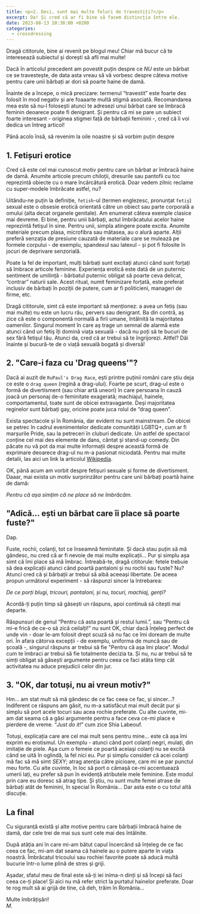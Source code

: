 ```yaml
---
title: <p>2. Deci, sunt mai multe feluri de travestiți?</p>
excerpt: Da! Și cred că ar fi bine să facem distincția între ele.
date: 2023-08-13 10:30:00 +0200
categories:
  - crossdressing
---
```

Dragă cititorule, bine ai revenit pe blogul meu! Chiar mă bucur că te interesează subiectul și dorești să afli mai multe!

Dacă în articolul precedent am povestit puțin despre ce *NU* este un bărbat ce se travestește, de data asta vreau să vă vorbesc despre câteva motive pentru care unii bărbați ar dori să poarte haine de damă.

Înainte de a începe, o mică precizare: termenul “travestit” este foarte des folosit în mod negativ și are foaaarte multă stigmă asociată. Recomandarea mea este să nu-l folosești atunci te adresezi unui bărbat care se îmbracă feminin deoarece poate fi denigrant. Și pentru că mi se pare un subiect foarte interesant - originea stigmei față de bărbații feminini -, cred că îi voi dedica un întreg articol!

Până acolo însă, să revenim la oile noastre și să vorbim puțin despre

## 1. Fetișuri erotice

Cred că este cel mai cunoscut motiv pentru care un bărbat ar îmbracă haine de damă. Anumite articole precum chiloții, dresurile sau pantofii cu toc reprezintă obiecte cu o mare încărcătură erotică. Doar vedem zilnic reclame cu super-modele îmbrăcate astfel, nu?

Uitându-ne puțin la definiție, `fetish`-ul (termen englezesc, pronunțat `fetiș`) sexual este o obsesie erotică orientată către un obiect sau parte corporală a omului (alta decat organele genitale). Am enumerat câteva exemple clasice mai devreme. Ei bine, pentru unii bărbați, actul îmbrăcatului acelor haine reprezintă fetișul în sine. Pentru unii, simpla atingere poate excita. Anumite materiale precum plasa, microfibra sau mătasea, au o alură aparte. Alții preferă senzația de presiune cauzată de materiale care se mulează pe formele corpului - de exemplu, spandexul sau latexul - și pot fi folosite în jocuri de deprivare senzorială.

Poate la fel de important, mulți bărbați sunt excitați atunci când sunt forțați să îmbrace articole feminine. Experiența erotică este dată de un puternic sentiment de umilință - bărbatul puternic obligat să poarte ceva delicat, “contrar” naturii sale. Acest ritual, numit feminizare forțată, este preferat inclusiv de bărbați în poziții de putere, cum ar fi politicieni, manageri de firme, etc.

Dragă cititorule, simt că este important să menționez: a avea un fetiș (sau mai multe) nu este un lucru rău, pervers sau denigrant. Ba din contră, aș zice că este o componentă normală a firii umane, întâlnită la majoritatea oamenilor. Singurul moment în care aș trage un semnal de alarmă este atunci când un fetiș îți domină viața sexuală - dacă nu poți să te bucuri de sex fără fetișul tău. Atunci da, cred că ar trebui să te îngrijorezi. Altfel? Dăi înainte și bucură-te de o viață sexuală bogată și diversă!

## 2. "Care-i faza cu 'Drag queens'"?

Dacă ai auzit de `RuPaul's Drag Race`, ești printre puținii români care știu deja ce este o `drag queen` (regină a drag-ului). Foarte pe scurt, drag-ul este o formă de divertisment (sau chiar artă uneori) în care persoana în cauză joacă un personaj de-o feminitate exagerată; machiajul, hainele, comportamentul, toate sunt de obicei extravagante. Deși majoritatea reginelor sunt bărbați gay, oricine poate juca rolul de “drag queen”.

Exista spectacole și în România, dar evident nu sunt mainstream. De obicei se petrec în cadrul evenimentelor dedicate comunității LGBTQ+, cum ar fi marșurile Pride, sau la petreceri în cluburi dedicate. Un astfel de spectacol conține cel mai des elemente de dans, cântat și stand-up comedy. Din păcate nu vă pot da mai multe informații despre această formă de exprimare deoarece drag-ul nu m-a pasionat niciodată. Pentru mai multe detalii, las aici un link la articolul [Wikipedia][drag_queen_wiki_en].

OK, până acum am vorbit despre fetișuri sexuale și forme de divertisment. Daaar, mai exista un motiv surprinzător pentru care unii bărbați poartă haine de damă:

*Pentru că așa simțim că ne place să ne îmbrăcăm.*

## "Adică… ești un bărbat care îi place să poarte fuste?"

Dap.

Fuste, rochii, colanți, tot ce înseamnă feminitate. Și dacă stau puțin să mă gândesc, nu cred că ar fi nevoie de mai multe explicații… Pur și simplu așa simt că îmi place să mă îmbrac. Întreabă-te, dragă cititorule: fetele trebuie să dea explicații atunci când poartă pantaloni și nu rochii sau fuste? Nu? Atunci cred că și bărbații ar trebui să aibă aceeași libertate. De aceea propun următorul experiment - să răspunzi sincer la întrebarea:

*De ce porți blugi, tricouri, pantaloni, și nu, tocuri, machiaj, genți?*

Acordă-ți puțin timp să găsești un răspuns, apoi continuă să citești mai departe.

Răspunsuri de genul “Pentru că asta poartă și restul lumii.”, sau “Pentru că mi-e frică de ce-o să zică ceilalți!” nu sunt OK, chiar dacă înțeleg perfect de unde vin - doar le-am folosit drept scuză să nu fac ce îmi doream de multe ori. În afara câtorva excepții - de exemplu, uniforma de muncă sau de școală -, singurul răspuns ar trebui să fie "Pentru că așa îmi place". Modul cum te îmbraci ar trebui să fie totalmente decizia ta. Și nu, nu ar trebui să te simți obligat să găsești argumente pentru ceea ce faci atâta timp cât activitatea nu aduce prejudicii celor din jur.

## 3. "OK, dar totuși, nu ai vreun motiv?"

Hm… am stat mult să mă gândesc de ce fac ceea ce fac, și sincer…? Indiferent ce răspuns am găsit, nu m-a satisfăcut mai mult decât pur și simplu să port acele tocuri sau acea rochie preferate. Cu alte cuvinte, mi-am dat seama că a găsi argumente pentru a face ceva ce-mi place e pierdere de vreme. “*Just do it!*” cum zice Shia Labeouf.

Totuși, explicația care are cel mai mult sens pentru mine… este că așa îmi exprim eu erotismul. Un exemplu - atunci când port colanți negri, mulați, din imitație de piele. Așa cum o femeie ce poartă aceiași colanți nu se excită când se uită în oglindă, la fel nici eu. Pur și simplu consider că acei colanți mă fac să mă simt *SEXY*; atrag atenția către picioare, care mi se par punctul meu forte. Cu alte cuvinte, în loc să port o cămașă ce-mi accentuează umerii lați, eu prefer să pun în evidență atributele mele feminine. Este modul prin care eu doresc să atrag tipe. Și știu, nu sunt multe femei atrase de bărbați atât de feminini, în special în România… Dar asta este o cu totul altă discuție.

## La final

Cu siguranță există și alte motive pentru care bărbații îmbracă haine de damă, dar cele trei de mai sus sunt cele mai des întâlnite.

După atâția ani în care mi-am bătut capul încercând să înțeleg de ce fac ceea ce fac, mi-am dat seama că hainele au o putere aparte în viața noastră. Îmbrăcatul tricoului sau rochiei favorite poate să aducă multă bucurie într-o lume plină de stres și griji.

Așadar, sfatul meu de final este să-ți iei inima-n dinți și să începi să faci ceea ce-ți place! Și aici nu mă refer strict la purtatul hainelor preferate. Doar te rog mult să ai grijă de tine, că deh, trăim în România…

Multe îmbrățișări! <br/>
*M.*


[drag_queen_wiki_en]: https://en.wikipedia.org/wiki/Drag_queen

